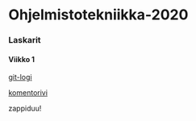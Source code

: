 # Ohjelmistotekniikka-2020

### Laskarit

#### Viikko 1
[git-logi](https://github.com/ellikiiski/Ohjelmistotekniikka-2020/blob/main/laskarit/viikko1/gitlog.txt)

[komentorivi](https://github.com/ellikiiski/Ohjelmistotekniikka-2020/blob/main/laskarit/viikko1/komentorivi.txt)

zappiduu!
